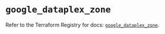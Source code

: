 # `google_dataplex_zone`

Refer to the Terraform Registry for docs: [`google_dataplex_zone`](https://registry.terraform.io/providers/hashicorp/google/5.30.0/docs/resources/dataplex_zone).
